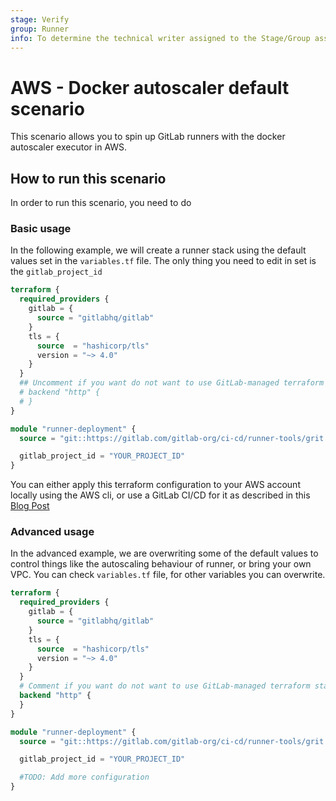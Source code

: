 ```yaml
---
stage: Verify
group: Runner
info: To determine the technical writer assigned to the Stage/Group associated with this page, see https://handbook.gitlab.com/handbook/product/ux/technical-writing/#assignments
---
```


# AWS - Docker autoscaler default scenario

This scenario allows you to spin up GitLab runners with the docker autoscaler executor in AWS.

## How to run this scenario

In order to run this scenario, you need to do 

### Basic usage

In the following example, we will create a runner stack using the default values set in the `variables.tf` file. The only thing you need to edit in set is the `gitlab_project_id`

```tf
terraform {
  required_providers {
    gitlab = {
      source = "gitlabhq/gitlab"
    }
    tls = {
      source  = "hashicorp/tls"
      version = "~> 4.0"
    }
  }
  ## Uncomment if you want do not want to use GitLab-managed terraform state https://docs.gitlab.com/ee/user/infrastructure/iac/terraform_state.html
  # backend "http" {
  # }
}

module "runner-deployment" {
  source = "git::https://gitlab.com/gitlab-org/ci-cd/runner-tools/grit.git//scenarios/aws/linux/docker-autoscaler-default?ref=aws-docker-autoscaler-scenario"

  gitlab_project_id = "YOUR_PROJECT_ID"
}
```

You can either apply this terraform configuration to your AWS account locally using the AWS cli, or use a GitLab CI/CD for it as described in this [Blog Post]()

### Advanced usage

In the advanced example, we are overwriting some of the default values to control things like the autoscaling behaviour of runner, or bring your own VPC. You can check `variables.tf` file, for other variables you can overwrite.

```tf
terraform {
  required_providers {
    gitlab = {
      source = "gitlabhq/gitlab"
    }
    tls = {
      source  = "hashicorp/tls"
      version = "~> 4.0"
    }
  }
  # Comment if you want do not want to use GitLab-managed terraform state https://docs.gitlab.com/ee/user/infrastructure/iac/terraform_state.html
  backend "http" {
  }
}

module "runner-deployment" {
  source = "git::https://gitlab.com/gitlab-org/ci-cd/runner-tools/grit.git//scenarios/aws/linux/docker-autoscaler-default?ref=aws-docker-autoscaler-scenario"

  gitlab_project_id = "YOUR_PROJECT_ID"

  #TODO: Add more configuration
}
```
